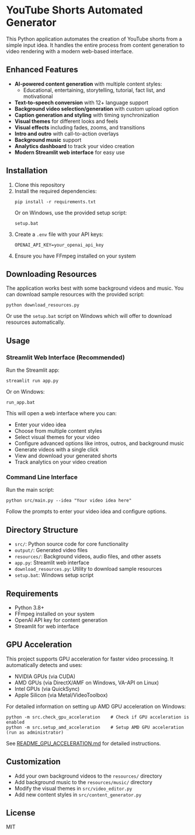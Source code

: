 # YouTube Shorts Automated Generator

This Python application automates the creation of YouTube shorts from a simple input idea. It handles the entire process from content generation to video rendering with a modern web-based interface.

## Enhanced Features

- **AI-powered content generation** with multiple content styles:
  - Educational, entertaining, storytelling, tutorial, fact list, and motivational
- **Text-to-speech conversion** with 12+ language support
- **Background video selection/generation** with custom upload option
- **Caption generation and styling** with timing synchronization
- **Visual themes** for different looks and feels
- **Visual effects** including fades, zooms, and transitions
- **Intro and outro** with call-to-action overlays
- **Background music** support
- **Analytics dashboard** to track your video creation
- **Modern Streamlit web interface** for easy use

## Installation

1. Clone this repository
2. Install the required dependencies:
   ```
   pip install -r requirements.txt
   ```
   Or on Windows, use the provided setup script:
   ```
   setup.bat
   ```
3. Create a `.env` file with your API keys:
   ```
   OPENAI_API_KEY=your_openai_api_key
   ```
4. Ensure you have FFmpeg installed on your system

## Downloading Resources

The application works best with some background videos and music. You can download sample resources with the provided script:

```
python download_resources.py
```

Or use the `setup.bat` script on Windows which will offer to download resources automatically.

## Usage

### Streamlit Web Interface (Recommended)

Run the Streamlit app:

```
streamlit run app.py
```

Or on Windows:
```
run_app.bat
```

This will open a web interface where you can:
- Enter your video idea
- Choose from multiple content styles
- Select visual themes for your video
- Configure advanced options like intros, outros, and background music
- Generate videos with a single click
- View and download your generated shorts
- Track analytics on your video creation

### Command Line Interface

Run the main script:

```
python src/main.py --idea "Your video idea here"
```

Follow the prompts to enter your video idea and configure options.

## Directory Structure

- `src/`: Python source code for core functionality
- `output/`: Generated video files
- `resources/`: Background videos, audio files, and other assets
- `app.py`: Streamlit web interface
- `download_resources.py`: Utility to download sample resources
- `setup.bat`: Windows setup script

## Requirements

- Python 3.8+
- FFmpeg installed on your system
- OpenAI API key for content generation
- Streamlit for web interface

## GPU Acceleration

This project supports GPU acceleration for faster video processing. It automatically detects and uses:

- NVIDIA GPUs (via CUDA)
- AMD GPUs (via DirectX/AMF on Windows, VA-API on Linux)
- Intel GPUs (via QuickSync)
- Apple Silicon (via Metal/VideoToolbox)

For detailed information on setting up AMD GPU acceleration on Windows:

```
python -m src.check_gpu_acceleration    # Check if GPU acceleration is enabled
python -m src.setup_amd_acceleration    # Setup AMD GPU acceleration (run as administrator)
```

See [README_GPU_ACCELERATION.md](README_GPU_ACCELERATION.md) for detailed instructions.

## Customization

- Add your own background videos to the `resources/` directory
- Add background music to the `resources/music/` directory
- Modify the visual themes in `src/video_editor.py`
- Add new content styles in `src/content_generator.py`

## License

MIT 